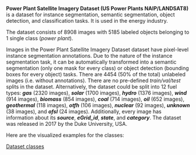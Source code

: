 **Power Plant Satellite Imagery Dataset (US Power Plants NAIP/LANDSAT8)** is a dataset for instance segmentation, semantic segmentation, object detection, and classification tasks. It is used in the energy industry. 

The dataset consists of 8908 images with 5185 labeled objects belonging to 1 single class (*power plant*).

Images in the Power Plant Satellite Imagery Dataset dataset have pixel-level instance segmentation annotations. Due to the nature of the instance segmentation task, it can be automatically transformed into a semantic segmentation (only one mask for every class) or object detection (bounding boxes for every object) tasks. There are 4454 (50% of the total) unlabeled images (i.e. without annotations). There are no pre-defined <i>train/val/test</i> splits in the dataset. Alternatively, the dataset could be split into 12 fuel types: ***gas*** (2320 images), ***solar*** (1700 images), ***hydro*** (1376 images), ***wind*** (914 images), ***biomass*** (854 images), ***coal*** (714 images), ***oil*** (652 images), ***geothermal*** (118 images), ***otfh*** (106 images), ***nuclear*** (92 images), ***unknown*** (38 images), and ***ofsl*** (24 images). Additionally, every image has information about its ***source***, ***eGrid_id***, ***state***, and ***category***. The dataset was released in 2017 by the Duke University, USA.

Here are the visualized examples for the classes:

[Dataset classes](https://github.com/dataset-ninja/power-plant-satellite-imagery-dataset/raw/main/visualizations/classes_preview.webm)
